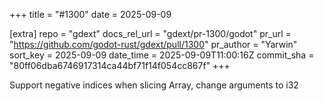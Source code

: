 +++
title = "#1300"
date = 2025-09-09

[extra]
repo = "gdext"
docs_rel_url = "gdext/pr-1300/godot"
pr_url = "https://github.com/godot-rust/gdext/pull/1300"
pr_author = "Yarwin"
sort_key = 2025-09-09
date_time = 2025-09-09T11:00:16Z
commit_sha = "80ff06dba6746917314ca44bf71f14f054cc867f"
+++

Support negative indices when slicing Array, change arguments to i32
